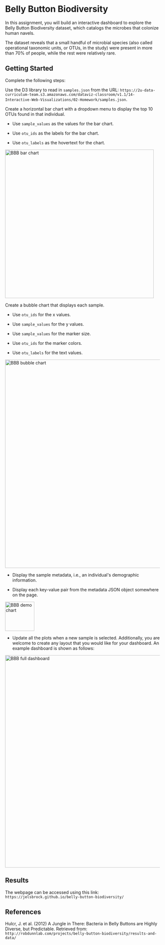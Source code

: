 # Belly Button Biodiversity
In this assignment, you will build an interactive dashboard to explore the Belly Button Biodiversity dataset, which catalogs the microbes that colonize human navels.

The dataset reveals that a small handful of microbial species (also called operational taxonomic units, or OTUs, in the study) were present in more than 70% of people, while the rest were relatively rare.

## Getting Started
Complete the following steps:

Use the D3 library to read in ```samples.json``` from the URL: ```https://2u-data-curriculum-team.s3.amazonaws.com/dataviz-classroom/v1.1/14-Interactive-Web-Visualizations/02-Homework/samples.json```.

Create a horizontal bar chart with a dropdown menu to display the top 10 OTUs found in that individual.

- Use ```sample_values``` as the values for the bar chart.

- Use ```otu_ids``` as the labels for the bar chart.

- Use ```otu_labels``` as the hovertext for the chart.

<img width="484" alt="BBB bar chart" src="https://user-images.githubusercontent.com/111451303/231040394-69647f50-335c-431e-994a-c2ce1b3831a3.png">


Create a bubble chart that displays each sample.

- Use ```otu_ids``` for the x values.

- Use ```sample_values``` for the y values.

- Use ```sample_values``` for the marker size.

- Use ```otu_ids``` for the marker colors.

- Use ```otu_labels``` for the text values.

<img width="679" alt="BBB bubble chart" src="https://user-images.githubusercontent.com/111451303/231040449-90991668-3a10-4c12-be39-ef6e06c42567.png">


- Display the sample metadata, i.e., an individual's demographic information.

- Display each key-value pair from the metadata JSON object somewhere on the page.

<img width="95" alt="BBB demo chart" src="https://user-images.githubusercontent.com/111451303/231040510-8d9a87ab-19bb-4f91-9535-1ff954f897aa.png">


- Update all the plots when a new sample is selected. Additionally, you are welcome to create any layout that you would like for your dashboard. An example dashboard is shown as follows:

<img width="692" alt="BBB full dashboard" src="https://user-images.githubusercontent.com/111451303/231040579-6b357b3c-5d89-48f1-b9f7-1c3507ad54e2.png">

## Results
The webpage can be accessed using this link: ```https://jelsbrock.github.io/belly-button-biodiversity/```

## References
Hulcr, J. et al. (2012) A Jungle in There: Bacteria in Belly Buttons are Highly Diverse, but Predictable. Retrieved from: ```http://robdunnlab.com/projects/belly-button-biodiversity/results-and-data/```
